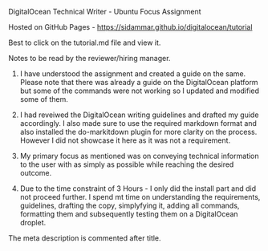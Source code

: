 DigitalOcean Technical Writer - Ubuntu Focus Assignment

Hosted on GitHub Pages - https://sidammar.github.io/digitalocean/tutorial

Best to click on the tutorial.md file and view it.


Notes to be read by the reviewer/hiring manager.

1. I have understood the assignment and created a guide on the same. Please note that there was already a guide on the DigitalOcean platform but some of the commands were not working so I updated and modified some of them.

2. I had reveiwed the DigitalOcean writing guidelines and drafted my guide accordingly. I also made sure to use the required markdown format and also installed the do-markitdown plugin for more clarity on the process. However I did not showcase it here as it was not a requirement.

3. My primary focus as mentioned was on conveying technical information to the user with as simply as possible while reaching the desired outcome.

4. Due to the time constraint of 3 Hours - I only did the install part and did not proceed further. I spend mt time on understanding the requirements, guidelines, drafting the copy, simplyfying it, adding all commands, formatting them and subsequently testing them on a DigitalOcean droplet. 

The meta description is commented after title.
